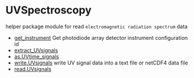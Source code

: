 # UVSpectroscopy

helper package module for read ``electromagnetic radiation spectrum`` data

+ [get_instrument](UVSpectroscopy/get_instrument.1) Get photodiode array detector instrument configuration id
+ [extract_UVsignals](UVSpectroscopy/extract_UVsignals.1) 
+ [as.UVtime_signals](UVSpectroscopy/as.UVtime_signals.1) 
+ [write.UVsignals](UVSpectroscopy/write.UVsignals.1) write UV signal data into a text file or netCDF4 data file
+ [read.UVsignals](UVSpectroscopy/read.UVsignals.1) 

